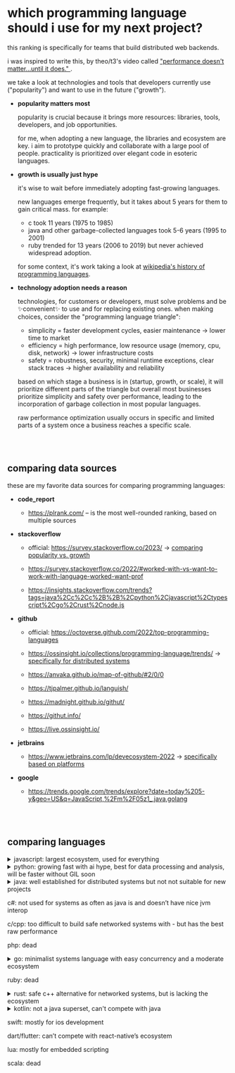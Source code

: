 # which programming language should i use for my next project?

this ranking is specifically for teams that build distributed web backends.

i was inspired to write this, by theo/t3's video called ["performance doesn't matter...until it does."
](https://www.youtube.com/watch?v=2Z4fZtSKlcE).

we take a look at technologies and tools that developers currently use ("popularity") and want to use in the future ("growth").

- **popularity matters most**

     popularity is crucial because it brings more resources: libraries, tools, developers, and job opportunities.

     for me, when adopting a new language, the libraries and ecosystem are key. i aim to prototype quickly and collaborate with a large pool of people. practicality is prioritized over elegant code in esoteric languages.

- **growth is usually just hype**

     it's wise to wait before immediately adopting fast-growing languages.

     new languages emerge frequently, but it takes about 5 years for them to gain critical mass. for example:

     - c took 11 years (1975 to 1985)
     - java and other garbage-collected languages took 5-6 years (1995 to 2001)
     - ruby trended for 13 years (2006 to 2019) but never achieved widespread adoption.

     for some context, it's work taking a look at [wikipedia's history of programming languages](https://en.m.wikipedia.org/wiki/history_of_programming_languages).

- **technology adoption needs a reason**

     technologies, for customers or developers, must solve problems and be ✨convenient✨ to use and for replacing existing ones. when making choices, consider the "programming language triangle":

     - simplicity = faster development cycles, easier maintenance → lower time to market
     - efficiency = high performance, low resource usage (memory, cpu, disk, network) → lower infrastructure costs
     - safety = robustness, security, minimal runtime exceptions, clear stack traces → higher availability and reliability

     based on which stage a business is in (startup, growth, or scale), it will prioritize different parts of the triangle but overall most businesses prioritize simplicity and safety over performance, leading to the incorporation of garbage collection in most popular languages.

     raw performance optimization usually occurs in specific and limited parts of a system once a business reaches a specific scale.

<br><br>

## comparing data sources

these are my favorite data sources for comparing programming languages:

- **code_report**

     - https://plrank.com/ – is the most well-rounded ranking, based on multiple sources

- **stackoverflow**

     - official: https://survey.stackoverflow.co/2023/ → [comparing popularity vs. growth](https://survey.stackoverflow.co/2023/?utm_source=banner&utm_medium=display&utm_campaign=dev-survey-results-2023&utm_content=survey-results#section-admired-and-desired-programming-scripting-and-markup-languages)

     - https://survey.stackoverflow.co/2022/#worked-with-vs-want-to-work-with-language-worked-want-prof
     - https://insights.stackoverflow.com/trends?tags=java%2Cc%2Cc%2B%2B%2Cpython%2Cjavascript%2Ctypescript%2Cgo%2Crust%2Cnode.js

- **github**

     - official: https://octoverse.github.com/2022/top-programming-languages

     - https://ossinsight.io/collections/programming-language/trends/ → [specifically for distributed systems](https://ossinsight.io/explore/?id=dffebb3a-e5b8-4726-883c-137df2436c16)
     - https://anvaka.github.io/map-of-github/#2/0/0
     - https://tjpalmer.github.io/languish/
     - https://madnight.github.io/githut/
     - https://githut.info/
     - https://live.ossinsight.io/

- **jetbrains**

     - https://www.jetbrains.com/lp/devecosystem-2022 → [specifically based on platforms](https://www.jetbrains.com/lp/devecosystem-2022/#platfroms-by-language)

- **google**

     - https://trends.google.com/trends/explore?date=today%205-y&geo=US&q=JavaScript,%2Fm%2F05z1_,java,golang

<br><br>

## comparing languages

<details>
<summary>javascript: largest ecosystem, used for everything</summary>

creation dates: javascript in 1995, nodejs in 2009, typescript in 2012

- is the number one by a wide margin

     about [≈65%](https://2022.stateofjs.com/en-US/usage/#what_do_you_use_js_for) of all js developers also use node.js

     has the best ecosystem and is used in almost every company

- performance difference to java and go gets substantial as you scale up your system - but is still better than python

- built-in async and worker threads: parallelism only through multiprocessing, not multithreading

     worker threads do not operate exactly like threads. each worker thread has its own v8 and event loop instance

</details>

<details>
<summary>python: growing fast with ai hype, best for data processing and analysis, will be faster without GIL soon</summary>

created 1991

- extremely popular, ideal for building utilities and data analytics

- has fast c libraries but its own performance is poor which is why it is frequently 10-100x slower in benchmarks than node.js

     global interpreter lock GIL (only one thread at a time), parallelism only through multiprocessing, not multithreading

     a lot of progress has been made to improve the performance with fastapi

     new superset languages are being developed for simd like the “mojo” language

     - https://travisluong.medium.com/fastapi-vs-fastify-vs-spring-boot-vs-gin-benchmark-b672a5c39d6c
     - https://benchmarksgame-team.pages.debian.net/benchmarksgame/box-plot-summary-charts.html
     - https://benchmarksgame-team.pages.debian.net/benchmarksgame/fastest/python.html

</details>

<details>
<summary>java: well established for distributed systems but not not suitable for new projects</summary>

created 1995

- old, extremely bulky and requires a lot of boilerplate - java is like the cobol of the 21st century: not fun to work with but here to stay

     but it’s good to know for distributed systems developers as it has an established ecosystem for distributed systems, ie. apache libraries or akka

- still trying to catch up in cloud computing and serverless applications through small native builds

     - native binaries for fast startup time and low memory footprint: graalvm

          ahead of time compiler which results in longer build times

     - kubernetes deployment: quarkus

          small artifacts, fast boot times, and low first-byte latency

     - concurrency: project loom

          lightweight and efficient virtual threads called fibers which are currently under development and will be finalized in java21

          but these technologies are still a work in progress and most enterprises are sticking to java8 and are reluctant to use newer versions of java or frameworks other than spring-boot

          - https://www.reddit.com/r/java/comments/11rp29f/jep_draft_8303683_virtual_threads/
          - https://github.com/readme/featured/java-programming-language
          - https://www.jetbrains.com/lp/devecosystem-2020/java/

</details>

c#: not used for systems as often as java is and doesn’t have nice jvm interop

c/cpp: too difficult to build safe networked systems with - but has the best raw performance

php: dead

<details>
<summary>go: minimalist systems language with easy concurrency and a moderate ecosystem</summary>

created 2009

good:

- decent ecosystem, almost as popular as java for distributed systems

- small native builds, built-in csp model

     designed specifically for distributed systems, microservices and cloud-native apps

     - https://go.dev/doc/faq#What_is_the_purpose_of_the_project
     - https://go.dev/talks/2012/splash.article
     - https://www.reddit.com/r/golang/comments/11c9wv1/why_go/

bad:

- can be unergonomic, because of how little syntactic sugar it has, but it does a lot correct right out of the box (ie. error handling)

- growth seems to stagnate - it doesn’t have anything that could make it stick

- few jobs but they are well paid because they are reserved for seniors (which makes it difficult to get into)

</details>

ruby: dead

<details>
<summary>rust: safe c++ alternative for networked systems, but is lacking the ecosystem</summary>

created 2015

good:

- solves a real problem with the ownership model: provides safety without sacrificing performance. this is why microsoft and the linux foundation are porting some of their networking code to it.
- fastest growing language

bad:

- still very new, with a very small ecosystem
- practically no jobs, most fans are just hobby developers. adoption will still take a couple of years

- [https://blog.jetbrains.com/rust/2023/01/18/rust-deveco-2022-discover-recent-trends/](https://blog.jetbrains.com/rust/2023/01/18/rust-deveco-2022-discover-recent-trends/#:~:text=The%20share%20of%20developers%20using,2021%20to%2018%25%20in%202022.&text=Florian:%20%E2%80%9CI've%20noticed,professional%20at%20a%20good%20rate)
- https://www.jetbrains.com/lp/devecosystem-2020/rust/

</details>

<details>
<summary>kotlin: not a java superset, can't compete with java</summary>

created 2011

good:

- null safety, coroutines, native builds

     null safety can be achieved with lombok, java now supports virtual threads, graalvm enables native compilation

bad:

- default for android and gradle but still too few jobs - usually kotlin makes up a small part of a java job

- kotlin is not a superset of java (like typescript to javascript) but a standalone jvm language that is trying to compete with java. it does benefit from sharing the same ecosystem, but so did groovy, clojure, scala (which all failed to gain traction).

     - https://www.reddit.com/r/java/comments/ndwz92/can_i_get_some_reasons_to_use_java_instead_of
     - https://www.quora.com/Is-Kotlin-a-superset-of-Java
     - https://kotlinlang.org/docs/comparison-to-java.html

</details>

swift: mostly for ios development

dart/flutter: can’t compete with react-native’s ecosystem

lua: mostly for embedded scripting

scala: dead
